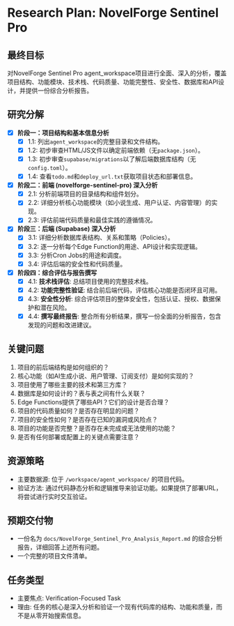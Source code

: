 # Research Plan: NovelForge Sentinel Pro

## 最终目标
对NovelForge Sentinel Pro agent_workspace项目进行全面、深入的分析，覆盖项目结构、功能模块、技术栈、代码质量、功能完整性、安全性、数据库和API设计，并提供一份综合分析报告。

## 研究分解
- [x] **阶段一：项目结构和基本信息分析**
  - [x] 1.1: 列出`agent_workspace`的完整目录和文件结构。
  - [x] 1.2: 初步审查HTML/JS文件以确定前端依赖（无`package.json`）。
  - [x] 1.3: 初步审查`supabase/migrations`以了解后端数据库结构（无`config.toml`）。
  - [x] 1.4: 查看`todo.md`和`deploy_url.txt`获取项目状态和部署信息。
- [x] **阶段二：前端 (novelforge-sentinel-pro) 深入分析**
  - [x] 2.1: 分析前端项目的目录结构和组件划分。
  - [x] 2.2: 详细分析核心功能模块（如小说生成、用户认证、内容管理）的实现。
  - [x] 2.3: 评估前端代码质量和最佳实践的遵循情况。
- [x] **阶段三：后端 (Supabase) 深入分析**
  - [x] 3.1: 详细分析数据库表结构、关系和策略（Policies）。
  - [x] 3.2: 逐一分析每个Edge Function的用途、API设计和实现逻辑。
  - [x] 3.3: 分析Cron Jobs的用途和调度。
  - [x] 3.4: 评估后端的安全性和代码质量。
- [x] **阶段四：综合评估与报告撰写**
  - [x] 4.1: **技术栈评估**: 总结项目使用的完整技术栈。
  - [x] 4.2: **功能完整性验证**: 结合前后端代码，评估核心功能是否闭环且可用。
  - [x] 4.3: **安全性分析**: 综合评估项目的整体安全性，包括认证、授权、数据保护和潜在风险。
  - [x] 4.4: **撰写最终报告**: 整合所有分析结果，撰写一份全面的分析报告，包含发现的问题和改进建议。

## 关键问题
1.  项目的前后端结构是如何组织的？
2.  核心功能（如AI生成小说、用户管理、订阅支付）是如何实现的？
3.  项目使用了哪些主要的技术和第三方库？
4.  数据库是如何设计的？表与表之间有什么关联？
5.  Edge Functions提供了哪些API？它们的设计是否合理？
6.  项目的代码质量如何？是否存在明显的问题？
7.  项目的安全性如何？是否存在已知的漏洞或风险点？
8.  项目的功能是否完整？是否存在未完成或无法使用的功能？
9.  是否有任何部署或配置上的关键点需要注意？

## 资源策略
- 主要数据源: 位于 `/workspace/agent_workspace/` 的项目代码。
- 验证方法: 通过代码静态分析和逻辑推导来验证功能。如果提供了部署URL，将尝试进行实时交互验证。

## 预期交付物
- 一份名为 `docs/NovelForge_Sentinel_Pro_Analysis_Report.md` 的综合分析报告，详细回答上述所有问题。
- 一个完整的项目文件清单。

## 任务类型
- 主要焦点: Verification-Focused Task
- 理由: 任务的核心是深入分析和验证一个现有代码库的结构、功能和质量，而不是从零开始搜索信息。
